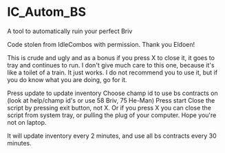 # IC_Autom_BS
 A tool to automatically ruin your perfect Briv

Code stolen from IdleCombos with permission. Thank you Eldoen!


This is crude and ugly and as a bonus if you press X to close it, it goes to tray and continues to run. I don't give much care to this one, because it's like a toilet of a train. It just works.
I do not recommend you to use it, but if you do know what you are doing, go for it.

Press update to update inventory
Choose champ id to use bs contracts on (look at help/champ id's or use 58 Briv, 75 He-Man)
Press start
Close the script by pressing exit button, not X.
Or if you press X you can close the script from system tray, or pulling the plug of your computer. Hope you're not on laptop.

It will update inventory every 2 minutes, and use all bs contracts every 30 minutes.

